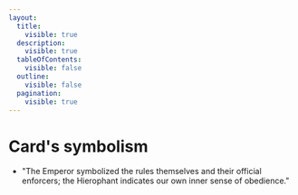 ```yaml
---
layout:
  title:
    visible: true
  description:
    visible: true
  tableOfContents:
    visible: false
  outline:
    visible: false
  pagination:
    visible: true
---
```


# Card's symbolism

* "The Emperor symbolized the rules themselves and their official enforcers; the Hierophant indicates our own inner sense of obedience."

